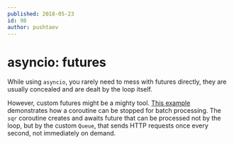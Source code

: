 ```yaml
---
published: 2018-05-23
id: 98
author: pushtaev
---
```


# asyncio: futures

While using `asyncio`, you rarely need to mess with futures directly, they are usually concealed and are dealt by the loop itself.

However, custom futures might be a mighty tool.
[This example](https://repl.it/@VadimPushtaev/aiosqr) demonstrates how a coroutine can be stopped for batch processing.
The `sqr` coroutine creates and awaits future that can be processed not by the loop,
but by the custom `Queue`, that sends HTTP requests once every second, not immediately on demand.
